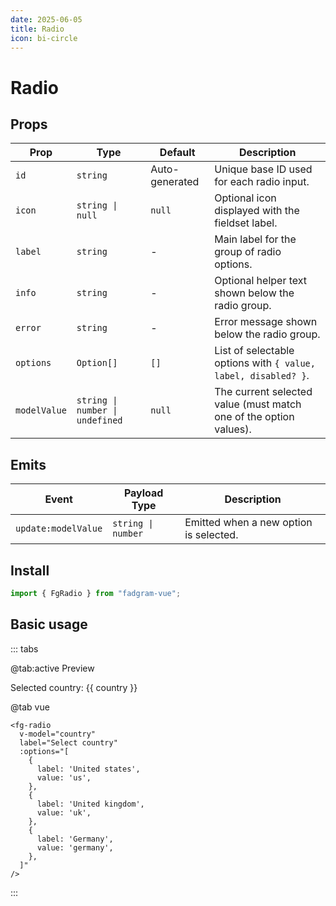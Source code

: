 ```yaml
---
date: 2025-06-05
title: Radio
icon: bi-circle
---
```


<script setup lang="ts">
    import { ref } from 'vue';
    const country = ref('');
    const options = ref([
      {
        label: 'United states',
        value: 'us',
      },
      {
        label: 'United kingdom',
        value: 'uk',
      },
      {
        label: 'Germany',
        value: 'germany',
      }
    ]);
</script>

# Radio

## Props

| Prop         | Type                            | Default        | Description                                                       |
| ------------ | ------------------------------- | -------------- | ----------------------------------------------------------------- |
| `id`         | `string`                        | Auto-generated | Unique base ID used for each radio input.                         |
| `icon`       | `string \| null`                | `null`         | Optional icon displayed with the fieldset label.                  |
| `label`      | `string`                        | -              | Main label for the group of radio options.                        |
| `info`       | `string`                        | -              | Optional helper text shown below the radio group.                 |
| `error`      | `string`                        | -              | Error message shown below the radio group.                        |
| `options`    | `Option[]`                      | `[]`           | List of selectable options with `{ value, label, disabled? }`.    |
| `modelValue` | `string \| number \| undefined` | `null`         | The current selected value (must match one of the option values). |

## Emits

| Event               | Payload Type       | Description                            |
| ------------------- | ------------------ | -------------------------------------- |
| `update:modelValue` | `string \| number` | Emitted when a new option is selected. |

## Install

```ts
import { FgRadio } from "fadgram-vue";
```

## Basic usage

::: tabs

@tab:active Preview

<fg-radio v-model="country" label="Select country" :options="options"/>
Selected country: {{ country }}

@tab vue

```vue
<fg-radio
  v-model="country"
  label="Select country"
  :options="[
    {
      label: 'United states',
      value: 'us',
    },
    {
      label: 'United kingdom',
      value: 'uk',
    },
    {
      label: 'Germany',
      value: 'germany',
    },
  ]"
/>
```

:::
